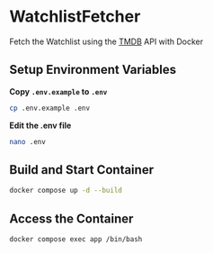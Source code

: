 # WatchlistFetcher
Fetch the Watchlist using the [TMDB](https://www.themoviedb.org/) API with Docker

## Setup Environment Variables

**Copy `.env.example` to `.env`**
```sh
cp .env.example .env
```
**Edit the .env file**
```sh
nano .env
```

## Build and Start Container
```sh
docker compose up -d --build
```

## Access the Container
```sh
docker compose exec app /bin/bash
```
